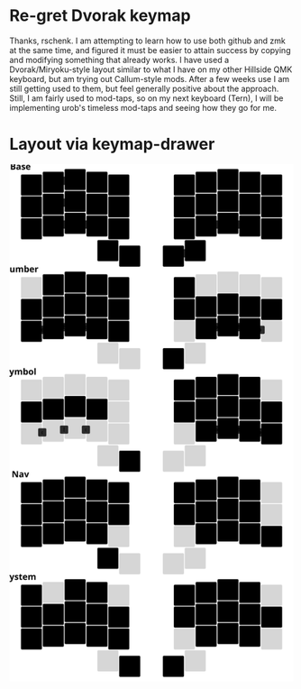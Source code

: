 # Re-gret Dvorak keymap

Thanks, rschenk. I am attempting to learn how to use both github and zmk at the same time, and figured it must be easier to attain success by copying and modifying something that already works. 
I have used a Dvorak/Miryoku-style layout similar to what I have on my other Hillside QMK keyboard, but am trying out Callum-style mods. After a few weeks use I am still getting used to them, but feel generally positive about the approach. Still, I am fairly used to mod-taps, so on my next keyboard (Tern), I will be implementing urob's timeless mod-taps and seeing how they go for me.

# Layout via keymap-drawer

![keymap](keymap-drawer/re-gret-editoruse.svg)
